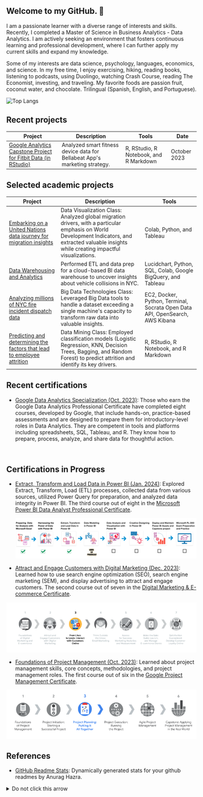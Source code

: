 ## Welcome to my GitHub. 👋

I am a passionate learner with a diverse range of interests and skills. Recently, I completed a Master of Science in Business Analytics - Data Analytics. I am actively seeking an environment that fosters continuous learning and professional development, where I can further apply my current skills and expand my knowledge.

Some of my interests are data science, psychology, languages, economics, and science. In my free time, I enjoy exercising, hiking, reading books, listening to podcasts, using Duolingo, watching Crash Course, reading The Economist, investing, and traveling. My favorite foods are passion fruit, coconut water, and chocolate. Trilingual (Spanish, English, and Portuguese).


![Top Langs](https://github-readme-stats.vercel.app/api/top-langs/?username=angelhumano&size_weight=0.5&count_weight=0.5&compact&langs&hide=Dockerfile)


## Recent projects

| Project                                                  | Description                                                                                                                      | Tools                                                                                                   | Date       |
|----------------------------------------------------------|----------------------------------------------------------------------------------------------------------------------------------|---------------------------------------------------------------------------------------------------------|------------|
| [Google Analytics Capstone Project for Fitbit Data (in RStudio)](https://github.com/angelhumano/google_analytics_cert_capstone) | Analyzed smart fitness device data for Bellabeat App's marketing strategy. | R, RStudio, R Notebook, and R Markdown | October 2023|

## Selected academic projects

| Project                                                  | Description                                                                                                                      | Tools                                                                                                   |
|----------------------------------------------------------|----------------------------------------------------------------------------------------------------------------------------------|---------------------------------------------------------------------------------------------------------|
| [Embarking on a United Nations data journey for migration insights](https://github.com/angelhumano/data_visualization_class_project) | Data Visualization Class: Analyzed global migration drivers, with a particular emphasis on World Development Indicators, and extracted valuable insights while creating impactful visualizations. | Colab, Python, and Tableau              |
| [Data Warehousing and Analytics](https://github.com/angelhumano/data_warehousing_analytics) | Performed ETL and data prep for a cloud-based BI data warehouse to uncover insights about vehicle collisions in NYC. | Lucidchart, Python, SQL, Colab, Google BigQuery, and Tableau|
| [Analyzing millions of NYC fire incident dispatch data](https://github.com/angelhumano/big_data_technologies_class_project1) | Big Data Technologies Class: Leveraged Big Data tools to handle a dataset exceeding a single machine's capacity to transform raw data into valuable insights.                     | EC2, Docker, Python, Terminal, Socrata Open Data API, OpenSearch, AWS Kibana|
| [Predicting and determining the factors that lead to employee attrition](https://github.com/angelhumano/data_mining_project) | Data Mining Class: Employed classification models (Logistic Regression, KNN, Decision Trees, Bagging, and Random Forest) to predict attrition and identify its key drivers. |R, RStudio, R Notebook, and R Markdown |




## Recent certifications
- [Google Data Analytics Specialization (Oct. 2023)](https://www.coursera.org/account/accomplishments/specialization/certificate/E8PXXFT6YDGW): Those who earn the Google Data Analytics Professional Certificate
have completed eight courses, developed by Google, that include
hands-on, practice-based assessments and are designed to prepare
them for introductory-level roles in Data Analytics. They are competent
in tools and platforms including spreadsheets, SQL, Tableau, and R.
They know how to prepare, process, analyze, and share data for
thoughtful action.
<br>

## Certifications in Progress

- [Extract, Transform and Load Data in Power BI (Jan. 2024)](https://www.coursera.org/account/accomplishments/certificate/H32SJZYXE3KP): Explored Extract, Transform, Load (ETL) processes, collected data from various sources, utilized Power Query for preparation, and analyzed data integrity in Power BI. The third course out of eight in the [Microsoft Power BI Data Analyst Professional Certificate](https://www.coursera.org/enroll/microsoft-power-bi-data-analyst/paidmedia?utm_medium=sem&utm_source=gg&utm_campaign=B2C_NAMER_microsoft-power-bi-data-analyst_microsoft_FTCOF_professional-certificates_country-US-country-CA&campaignid=20492962295&adgroupid=156381030121&device=c&keyword=microsoft%20power%20bi%20data%20analyst%20professional%20certificate&matchtype=b&network=g&devicemodel=&adposition=&creativeid=671291559808&hide_mobile_promo&gclid=Cj0KCQiApOyqBhDlARIsAGfnyMpswJSoVaMAluyKUremmUtD63_uYCHdgGhhUDyS8J_cSiTP1HQA6DAaAozPEALw_wcB).

  ![Power_BI_progress](images/power_bi_cert.png)
  <br>


  
  
- [Attract and Engage Customers with Digital Marketing (Dec. 2023)](https://www.coursera.org/account/accomplishments/certificate/M554F5YQW7YA): Learned how to use search engine optimization (SEO), search engine marketing (SEM), and display advertising to attract and engage customers. The second course out of seven in the [Digital Marketing & E-commerce Certificate](https://grow.google/certificates/digital-marketing-ecommerce/?utm_source=gDigital&utm_medium=paidha-eng&utm_campaign=sem-sk-dm-exa-glp-br&utm_term=foundations%20of%20digital%20marketing%20and%20e%20commerce&gad=1&gclid=Cj0KCQiAr8eqBhD3ARIsAIe-buOIigN25AQThbNLImEUS8APpcD_t_NwCMD-p8RthWW1LQFR5XVts60aAkMcEALw_wcB#?modal_active=none).
  
![e-commerce and digital marketing cert](images/e_commerce_digital_marketing_cert_progress.png)
 <br>

- [Foundations of Project Management (Oct. 2023)](https://www.coursera.org/account/accomplishments/certificate/LCKEN698JTKN): Learned about project management skills, core concepts, methodologies, and project management roles. The first course out of six in the [Google Project Management Certificate](https://grow.google/certificates/project-management/#?modal_active=none).

![program management cert progress](images/program_management_cert.png)
 <br>
 


## References

- [GitHub Readme Stats](https://github.com/anuraghazra/github-readme-stats): Dynamically generated stats for your github readmes by Anurag Hazra.


<details>
  <summary>Do not click this arrow</summary>

   <br>
   
  “Education is the kindling of a flame, not the filling of a vessel.” ― Socrates
  
  “You can develop skills and experience, but it is hard to develop character.”

  “If I have seen further it is by standing on the shoulders of Giants.” ― Isaac Newton

  “In the fixed mindset, everything is about the outcome. If you fail—or if you’re not the best—it’s all been wasted. The growth mindset allows people to value what they’re doing regardless of the outcome . They’re tackling problems, charting new courses, working on important issues. Maybe they haven’t found the cure for cancer, but the search was deeply meaningful.” ― Carol S. Dweck, Mindset: The New Psychology of Success
  
  **Have a wonderful day** :grin:
</details>




